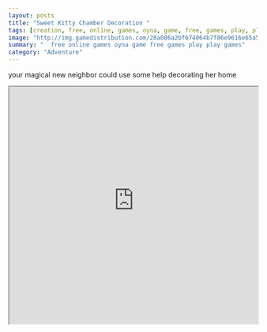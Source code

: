 ```yaml
---
layout: posts
title: "Sweet Kitty Chamber Decoration "
tags: [creation, free, online, games, oyna, game, free, games, play, play, games]
image: "http://img.gamedistribution.com/28a086a2bf674064b7f86e9616e65a59.jpg"
summary: "  free online games oyna game free games play play games"
category: "Adventure"
---
```


your magical new neighbor could use some help decorating her home

<iframe width="100%" height="480px;" src="http://flash.gamedistribution.com?game=28a086a2bf674064b7f86e9616e65a59"></iframe>